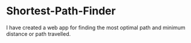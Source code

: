 # Shortest-Path-Finder
I have created a web app for finding the most optimal path and minimum distance or path travelled.
